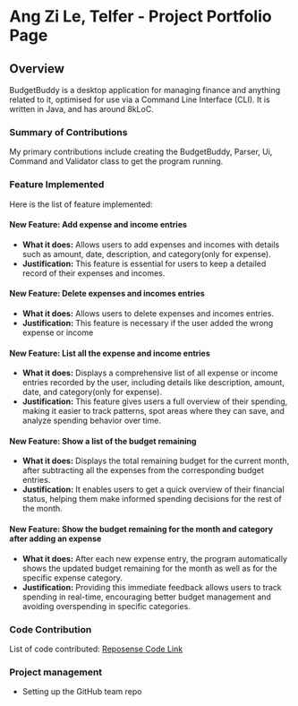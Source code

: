 # Ang Zi Le, Telfer - Project Portfolio Page

## Overview
BudgetBuddy is a desktop application for managing finance and anything related to it, optimised for
use via a Command Line Interface (CLI). It is written in Java, and has around 8kLoC.

### Summary of Contributions

My primary contributions include creating the BudgetBuddy, Parser, Ui, Command and Validator class to get the program running.


### Feature Implemented
Here is the list of feature implemented:

#### New Feature: Add expense and income entries
- **What it does:** Allows users to add expenses and incomes with details such as amount, date, description, and category(only for expense).
- **Justification:** This feature is essential for users to keep a detailed record of their expenses and incomes.

#### New Feature: Delete expenses and incomes entries
- **What it does:** Allows users to delete expenses and incomes entries.
- **Justification:** This feature is necessary if the user added the wrong expense or income

#### New Feature: List all the expense and income entries
- **What it does:** Displays a comprehensive list of all expense or income entries recorded by the user, including details like description, amount, date, and category(only for expense).
- **Justification:** This feature gives users a full overview of their spending, making it easier to track patterns, spot areas where they can save, and analyze spending behavior over time.

#### New Feature: Show a list of the budget remaining
- **What it does:** Displays the total remaining budget for the current month, after subtracting all the expenses from the corresponding budget entries.
- **Justification:** It enables users to get a quick overview of their financial status, helping them make informed spending decisions for the rest of the month.

#### New Feature: Show the budget remaining for the month and category after adding an expense
- **What it does:** After each new expense entry, the program automatically shows the updated budget remaining for the month as well as for the specific expense category.
- **Justification:** Providing this immediate feedback allows users to track spending in real-time, encouraging better budget management and avoiding overspending in specific categories.

### Code Contribution
List of code contributed: [Reposense Code Link](https://nus-cs2113-ay2425s1.github.io/tp-dashboard/?search=telferang&sort=groupTitle&sortWithin=title&timeframe=commit&mergegroup=&groupSelect=groupByRepos&breakdown=true&checkedFileTypes=docs~functional-code~test-code~other&since=2024-09-20)

### Project management
- Setting up the GitHub team repo